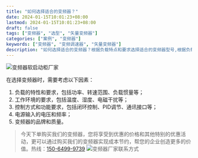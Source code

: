 ```yaml
---
title: "如何选择适合的变频器？"
date: 2024-01-15T10:01:23+08:00
lastmod: 2024-01-15T10:01:23+08:00
draft: false
tags: ["变频器", "选型", "矢量变频器"]
categories: ["案例", "变频器"]
keywords: ["变频器", "变频调速器", "矢量变频器"]
description: "如何选择适合的变频器？根据负载特点和要求选择适合的变频器型号,根据负载运行的需求设置变频器的控制方式；"
---
```

![变频器软启动柜厂家](/images/01.jpg "变频器软启动柜厂家")

在选择变频器时，需要考虑以下因素：
1. 负载的特性和要求，包括功率、转速范围、负载惯量等；
1. 工作环境的要求，包括温度、湿度、电磁干扰等；
1. 控制方式和功能要求，包括闭环控制、PID调节、通讯接口等；
1. 电源输入的电压和频率；
1. 变频器的品牌和质量。

>今天下单购买我们的变频器，您将享受到优惠的价格和其他特别的优惠活动，更可以通过购买我们的变频器实现成本节约，帮您的企业创造更多的价值。热线：[150-6499-9739](tel:150-6499-9739)
![变频器厂家联系方式](/images/02.jpg "变频器厂家联系方式")